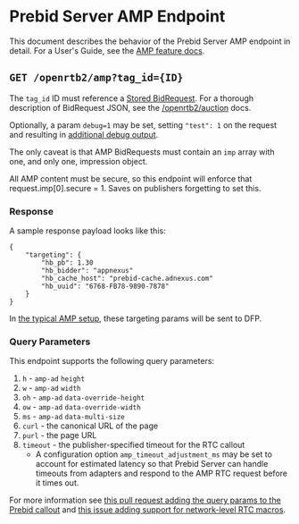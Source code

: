 # Prebid Server AMP Endpoint

This document describes the behavior of the Prebid Server AMP endpoint in detail.
For a User's Guide, see the [AMP feature docs](http://prebid.org/dev-docs/show-prebid-ads-on-amp-pages.html).

## `GET /openrtb2/amp?tag_id={ID}`

The `tag_id` ID must reference a [Stored BidRequest](../../developers/stored-requests.md#stored-bidrequests).
For a thorough description of BidRequest JSON, see the [/openrtb2/auction](./auction.md) docs.

Optionally, a param `debug=1` may be set, setting `"test": 1` on the request and resulting in [additional debug output](auction.md#debugging).

The only caveat is that AMP BidRequests must contain an `imp` array with one, and only one, impression object.

All AMP content must be secure, so this endpoint will enforce that request.imp[0].secure = 1. Saves on publishers forgetting to set this.

### Response

A sample response payload looks like this:

```
{
	"targeting": {
		"hb_pb": 1.30
		"hb_bidder": "appnexus"
		"hb_cache_host": "prebid-cache.adnexus.com"
		"hb_uuid": "6768-FB78-9890-7878"
	}
}
```

In [the typical AMP setup](http://prebid.org/dev-docs/show-prebid-ads-on-amp-pages.html),
these targeting params will be sent to DFP.

### Query Parameters

This endpoint supports the following query parameters:

1. `h` - `amp-ad` `height`
2. `w` - `amp-ad` `width`
3. `oh` - `amp-ad` `data-override-height`
4. `ow` - `amp-ad` `data-override-width`
5. `ms` - `amp-ad` `data-multi-size`
6. `curl` - the canonical URL of the page
7. `purl` - the page URL
8. `timeout` - the publisher-specified timeout for the RTC callout
   - A configuration option `amp_timeout_adjustment_ms` may be set to account for estimated latency so that Prebid Server can handle timeouts from adapters and respond to the AMP RTC request before it times out.

For more information see [this pull request adding the query params to the Prebid callout](https://github.com/ampproject/amphtml/pull/14155) and [this issue adding support for network-level RTC macros](https://github.com/ampproject/amphtml/issues/12374).
